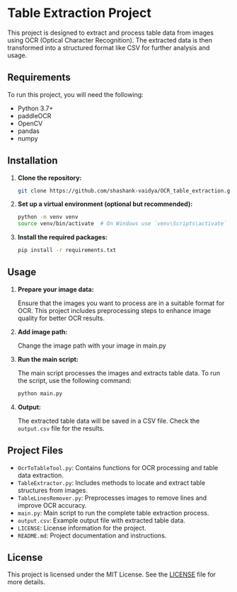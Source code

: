 # Table Extraction Project

This project is designed to extract and process table data from images using OCR (Optical Character Recognition). The extracted data is then transformed into a structured format like CSV for further analysis and usage.

## Requirements

To run this project, you will need the following:

- Python 3.7+
- paddleOCR
- OpenCV
- pandas
- numpy

## Installation

1. **Clone the repository:**

   ```bash
   git clone https://github.com/shashank-vaidya/OCR_table_extraction.git
   ```

2. **Set up a virtual environment (optional but recommended):**

   ```bash
   python -m venv venv
   source venv/bin/activate  # On Windows use `venv\Scripts\activate`
   ```

3. **Install the required packages:**

   ```bash
   pip install -r requirements.txt
   ```

## Usage

1. **Prepare your image data:**

   Ensure that the images you want to process are in a suitable format for OCR. This project includes preprocessing steps to enhance image quality for better OCR results.

2. **Add image path:**

   Change the image path with your image in main.py
   
3. **Run the main script:**

   The main script processes the images and extracts table data. To run the script, use the following command:

   ```bash
   python main.py
   ```

4. **Output:**

   The extracted table data will be saved in a CSV file. Check the `output.csv` file for the results.

## Project Files

- `OcrToTableTool.py`: Contains functions for OCR processing and table data extraction.
- `TableExtractor.py`: Includes methods to locate and extract table structures from images.
- `TableLinesRemover.py`: Preprocesses images to remove lines and improve OCR accuracy.
- `main.py`: Main script to run the complete table extraction process.
- `output.csv`: Example output file with extracted table data.
- `LICENSE`: License information for the project.
- `README.md`: Project documentation and instructions.

## License

This project is licensed under the MIT License. See the [LICENSE](LICENSE) file for more details.
